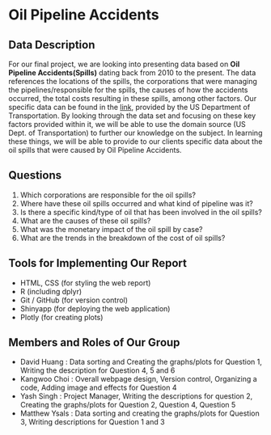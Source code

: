 # Oil Pipeline Accidents

## Data Description
For our final project, we are looking into presenting data based on **Oil Pipeline Accidents(Spills)** dating back from 2010 to the present. The data references the locations of the spills, the corporations that were managing the pipelines/responsible for the spills, the causes of how the accidents occurred, the total costs resulting in these spills, among other factors. Our specific data can be found in the [link](https://www.kaggle.com/usdot/pipeline-accidents), provided by the US Department of Transportation. 
By looking through the data set and focusing on these key factors provided within it, we will be able to use the domain source (US Dept. of Transportation) to further our knowledge on the subject. In learning these things, we will be able to provide to our clients specific data about the oil spills that were caused by Oil Pipeline Accidents. 

## Questions

<ol>
    <li>Which corporations are responsible for the oil spills?</li>
    <li>Where have these oil spills occurred and what kind of pipeline was it?</li>
    <li>Is there a specific kind/type of oil that has been involved in the oil spills?</li>
    <li>What are the causes of these oil spills?</li>
    <li>What was the monetary impact of the oil spill by case?</li>
    <li>What are the trends in the breakdown of the cost of oil spills?</li>
</ol>

## Tools for Implementing Our Report

- HTML, CSS (for styling the web report)
- R (including dplyr)
- Git / GitHub (for version control)
- Shinyapp (for deploying the web application)
- Plotly (for creating plots)

## Members and Roles of Our Group

- David Huang : Data sorting and Creating the graphs/plots for Question 1, Writing the description for Question 4, 5 and 6
- Kangwoo Choi : Overall webpage design, Version control, Organizing a code, Adding image and effects for Question 4
- Yash Singh : Project Manager, Writing the descriptions for question 2, Creating the graphs/plots for Question 2, Question 4, Question 5
- Matthew Ysals : Data sorting and creating the graphs/plots for Question 3, Writing descriptions for Question 1 and 3